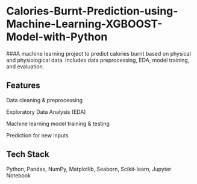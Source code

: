 # Calories-Burnt-Prediction-using-Machine-Learning-XGBOOST-Model-with-Python
###A machine learning project to predict calories burnt based on physical and physiological data. Includes data preprocessing, EDA, model training, and evaluation.
## Features
Data cleaning & preprocessing

Exploratory Data Analysis (EDA)

Machine learning model training & testing

Prediction for new inputs
## Tech Stack
Python, Pandas, NumPy, Matplotlib, Seaborn, Scikit-learn, Jupyter Notebook
